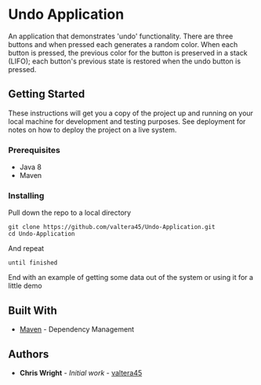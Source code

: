 # Undo Application

An application that demonstrates 'undo' functionality.  There are three buttons and when pressed each
generates a random color.  When each button is pressed, the previous color for the button is preserved 
in a stack (LIFO); each button's previous state is restored when the undo button is pressed.

## Getting Started

These instructions will get you a copy of the project up and running on your local machine for development and testing purposes. See deployment for notes on how to deploy the project on a live system.

### Prerequisites

* Java 8
* Maven

### Installing

Pull down the repo to a local directory

```
git clone https://github.com/valtera45/Undo-Application.git
cd Undo-Application

```



And repeat

```
until finished
```

End with an example of getting some data out of the system or using it for a little demo

## Built With

* [Maven](https://maven.apache.org/) - Dependency Management

## Authors

* **Chris Wright** - *Initial work* - [valtera45](https://github.com/valtera45)
